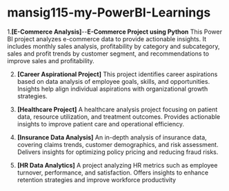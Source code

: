 # mansig115-my-PowerBI-Learnings
1.**[E-Commerce Analysis]**--**E-Commerce Project using Python**
This Power BI project analyzes e-commerce data to provide actionable insights.
It includes monthly sales analysis, profitability by category and subcategory, sales and profit trends by customer segment, 
and recommendations to improve sales and profitability.



2. **[Career Aspirational Project]**
 This project identifies career aspirations based on data analysis of employee goals, skills, and opportunities. Insights help align individual aspirations with organizational growth strategies.


3. **[Healthcare Project]**
  A healthcare analysis project focusing on patient data, resource utilization, and treatment outcomes. Provides actionable insights to improve patient care and operational efficiency.


4. **[Insurance Data Analysis]**
An in-depth analysis of insurance data, covering claims trends, customer demographics, and risk assessment. Delivers insights for optimizing policy pricing and reducing fraud risks.

5. **[HR Data Analytics]**
A project analyzing HR metrics such as employee turnover, performance, and satisfaction. Offers insights to enhance retention strategies and improve workforce productivity
